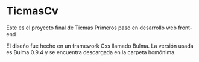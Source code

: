 # TicmasCv
<p>Este es el proyecto final de Ticmas Primeros paso en desarrollo web front-end</p>
<p>El diseño fue hecho en un framework Css llamado Bulma. La versión usada es Bulma 0.9.4 y se encuentra descargada en la carpeta homónima.</p>
<p></p>
